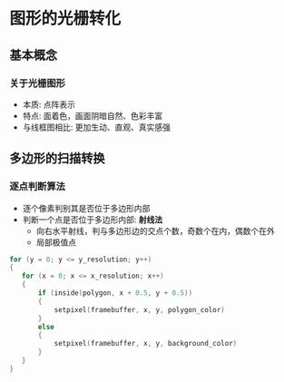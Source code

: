 # 图形的光栅转化

## 基本概念

### 关于光栅图形

 - 本质: 点阵表示
 - 特点: 面着色，画面阴暗自然、色彩丰富
 - 与线框图相比: 更加生动、直观、真实感强

## 多边形的扫描转换

### 逐点判断算法
 - 逐个像素判别其是否位于多边形内部
 - 判断一个点是否位于多边形内部: **射线法**
 	- 向右水平射线，判与多边形边的交点个数，奇数个在内，偶数个在外
	- 局部极值点

 ```c++
 for (y = 0; y <= y_resolution; y++)
 {
	for (x = 0; x <= x_resolution; x++)
	{
		if (inside(polygon, x + 0.5, y + 0.5))
		{
			setpixel(framebuffer, x, y, polygon_color)
		}
		else
		{
			setpixel(framebuffer, x, y, background_color)
		}
	}
 }
 ```
